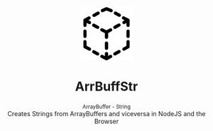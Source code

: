 <div align="center">
  <img 
    src="https://raw.githubusercontent.com/estebanborai/arrbuffstr/master/docs/icon.png"
    height="120"
    width="120"
  />
  <h1>ArrBuffStr</h1>
  <small>ArrayBuffer - String</small>
  <br />
  <span>Creates Strings from ArrayBuffers and viceversa in NodeJS and the Browser</span>
</div>
